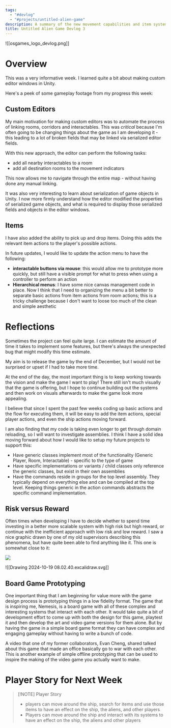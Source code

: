 ```yaml
---
tags:
  - "#devlog"
  - "#projects/untitled-alien-game"
description: A summary of the new movement capabilities and item system.
title: Untitled Alien Game Devlog 3
---
```

![[osgames_logo_devlog.png]]
# Overview
This was a very informative week. I learned quite a bit about making custom editor windows in Unity.

Here's a peek of some gameplay footage from my progress this week:


## Custom Editors
My main motivation for making custom editors was to automate the process of linking rooms, corridors and interactables. This was *critical* because I'm often going to be changing things about the game as I am developing it - this leading to a lot of broken fields that may be linked via serialized editor fields.

With this new approach, the editor can perform the following tasks:
- add all nearby interactables to a room 
- add all destination rooms to the movement indicators 

This now allows me to navigate through the entire map - without having done any manual linking.

It was also very interesting to learn about serialization of game objects in Unity. I now more firmly understand how the editor modified the properties of serialized game objects, and what is required to display those serialized fields and objects in the editor windows.

## Items
I have also added the ability to pick up and drop items. Doing this adds the relevant item actions to the player's possible actions.

In future updates, I would like to update the action menu to have the following:
- **interactable buttons via mouse**: this would allow me to prototype more quickly, but still have a visible prompt for what to press when using a controller to perform an action
- **Hierarchical menus**: I have some nice canvas management code in place. Now I think that I need to organizing the menu a bit better to separate basic actions from item actions from room actions; this is a tricky challenge because I don't want to loose too much of the clean and simple aesthetic 


# Reflections
Sometimes the project can feel quite large. I can estimate the amount of time it takes to implement some features, but there's always the unexpected bug that might modify this time estimate.

My aim is to release the game by the end of December, but I would not be surprised or upset if I had to take more time.

At the end of the day, the most important thing is to keep working towards the vision and make the game I want to play! There still isn't much visually that the game is offering, but I hope to continue building out the systems and then work on visuals afterwards to make the game look more appealing. 

I believe that since I spent the past few weeks coding up basic actions and the flow for executing them, it will be easy to add the item actions, special player actions, and even the ship actions moving forward.

I am also finding that my code is taking even longer to get through domain reloading, so I will want to investigate assemblies. I think I have a solid idea moving forward about how I would like to setup my future projects to support this:
- Have generic classes implement most of the functionality (Generic Player, Room, Interactable) - specific to the type of game
- Have specific implementations or variants / child classes only reference the generic classes, but exist in their own assemblies
- Have the commands reside in groups for the top level assembly. They typically depend on everything else and can be compiled at the top level. Keeping things generic in the action commands abstracts the specific command implementation.


## Risk versus Reward

Often times when developing I have to decide whether to spend time investing in a better more scalable system with high risk but high reward, or continue with the inefficient approach with low risk and low reward. I saw a nice graphic drawn by one of my old supervisors describing this phenomena, but have quite been able to find anything like it. This one is somewhat close to it:

![](https://www2.trainingbible.com/joesblog/uploaded_images/Risk-Reward-775722.png)

<!--  ![[Drawing 2024-10-19 08.02.40.excalidraw]]%% -->
![[Drawing 2024-10-19 08.02.40.excalidraw.svg]]

## Board Game Prototyping
One important thing that I am beginning for value more with the game design process is prototyping things in a low fidelity format. The game that is inspiring me, Nemesis, is a board game with all of these complex and interesting systems that interact with each other. It would take quite a bit of development effort to come up with both the design for this game, playtest it and then develop the art and video game versions for them alone. But by having the game in a simple board game format they can have complex and engaging gameplay without having to write a bunch of code.

A video that one of my former collaborators, Evan Cheng, shared talked about this game that made an office basically go to war with each other. This is another example of simple offline prototyping that can be used to inspire the making of the video game you actually want to make.
# Player Story for Next Week


> [!NOTE] Player Story
> - players can move around the ship, search for items and use those items to have an effect on the ship, the aliens, and other players
> - Players can move around the ship and interact with its systems to have an effect on the ship, the aliens and other players